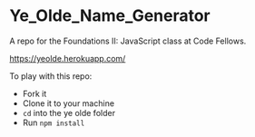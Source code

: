 # Ye_Olde_Name_Generator

A repo for the Foundations II: JavaScript class at Code Fellows.

https://yeolde.herokuapp.com/

To play with this repo:
- Fork it
- Clone it to your machine
- ```cd``` into the ye olde folder
- Run ```npm install```
